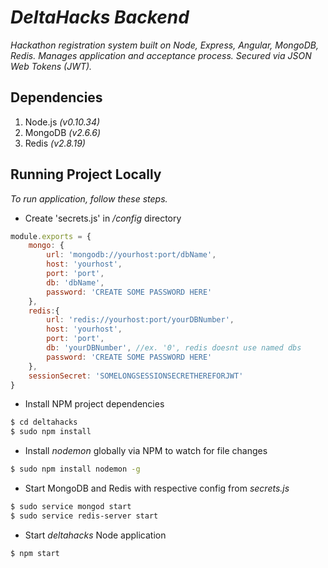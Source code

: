 # _DeltaHacks Backend_

_Hackathon registration system built on Node, Express, Angular, MongoDB, Redis. Manages application and acceptance process. Secured via JSON Web Tokens (JWT)._

## Dependencies

1. Node.js _(v0.10.34)_
2. MongoDB _(v2.6.6)_
2. Redis _(v2.8.19)_

## Running Project Locally

_To run application, follow these steps._

- Create 'secrets.js' in _/config_ directory
```javascript
module.exports = {
    mongo: {
        url: 'mongodb://yourhost:port/dbName',
        host: 'yourhost',
        port: 'port',
        db: 'dbName',
        password: 'CREATE SOME PASSWORD HERE'
    },
    redis:{
        url: 'redis://yourhost:port/yourDBNumber',
        host: 'yourhost',
        port: 'port',
        db: 'yourDBNumber', //ex. '0', redis doesnt use named dbs
        password: 'CREATE SOME PASSWORD HERE'
    },
    sessionSecret: 'SOMELONGSESSIONSECRETHEREFORJWT'
}
```
- Install NPM project dependencies
```bash
$ cd deltahacks
$ sudo npm install
```
- Install _nodemon_ globally via NPM to watch for file changes
```bash
$ sudo npm install nodemon -g
```
- Start MongoDB and Redis with respective config from _secrets.js_
```bash
$ sudo service mongod start
$ sudo service redis-server start
```
- Start _deltahacks_ Node application
```bash
$ npm start
```
